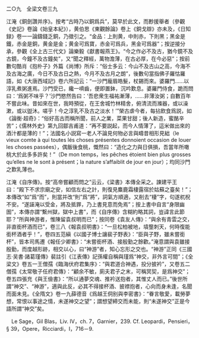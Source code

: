 二○九　全梁文卷三九

江淹《銅劍讚并序》。按考“古時乃以銅爲兵”，莫早於此文，而尠援舉者（參觀《史記》卷論《始皇本紀》），黄伯思《東觀餘論》卷上《銅戈辯》亦未及，《日知録》卷一一論鑄錢乏銅，乃徵引之。“金品：上則黄，中則赤，下則黑；黑金是鐵，赤金是銅，黄金是金；黄金可爲寶，赤金可爲兵，黑金可爲器”；按逆接分承，參觀《全上古三代文》論樂毅《獻書報燕王》。“今之作必不及古，猶今鏡不及古鏡，今鐘不及古鐘矣”，又“聞之釋經，萬物澹薄，在古必厚，在今必惡”；按前數句酷肖《抱朴子》外篇《尚博》所斥：“俗士多云：今山不及古山之高，今海不及古海之廣，今日不及古日之熱，今月不及古月之朗”，後數句當指佛子羅怙羅語，如《大唐西域記》卷六所記云：“一沙門龐眉皓髮，杖錫而來。婆羅門……以淳乳煮粥進焉。沙門受已，纔一嚌齒，便即置鉢，沉吟歎息。婆羅門侍食，跪而問曰：‘爲粥不味乎？’沙門愍然告曰：‘吾悲衆生福祐漸薄，……非薄汝粥；自數百年不嘗此味。昔如來在世，我時預從，在王舍城竹林精舍，俯清流而滌器，或以澡漱，或以盥沐。嗟乎！今之淳乳不及古之淡水！’”榮古虐今者，每拈飲食爲説，如《論衡·超奇》：“俗好高古而稱所聞，前人之業，菜果甘甜；後人新造，蜜酪辛苦”；《儒林外史》第九回鄒吉甫道：“再不要説起，而今人情薄了，這米做出來的酒汁都是薄的！”；法國名小説寫一老人不論見何物必言與疇昔相形見絀（le vieux comte à qui toutes lés choses présentes donnoient occasion de louer les choses passées），偶飯後食桃，慨然曰：“造化之力與日俱損，吾當年所噉桃大於此多多許矣！”（De mon temps，les pêches étoient bien plus grosses qu’elles ne le sont à présent；la nature s’affaiblit de jour en jour）；均同沙門之歎乳薄也。

江淹《自序傳》。按“高帝嘗顧而問之”云云，《梁書》本傳全采之。諫建平王曰：“殿下不求宗廟之安，如信左右之計，則復見麋鹿霜棲露宿於姑蘇之臺矣！”；本傳改“如”爲“而”，則當并改“則”爲“將”，詞氣方順適，又削去“棲”字，句遂杌棿不安。“遂誣淹以受金，將及抵罪，乃上書見意而免焉”；按上書中自言“身限幽圄”，本傳亦謂“繫州獄，獄中上書”，而《自序傳》含糊約略其詞，豈諱言此節耶？“所與神游者，惟陳留袁叔明而已”；按同卷《袁友人傳》：“與余有青雲之交，非直銜杯酒而已”，卷三八《報袁叔明書》：“一旦松柏被地，墳壟刺天，何時復能銜杯酒者乎！”，卷四五范縝《以國子博士讓裴子野表》：“臣與子野，雖未嘗銜杯”，皆本司馬遷《報任少卿書》：“未嘗銜杯酒、接殷勤之餘歡。”淹意謂與袁雖接殷勤，而度越形跡，相交以心，曰“神游”者，知心忘形之交也。“神游”正同《三國志·吴書·諸葛瑾傳》裴註引《江表傳》記孫權自稱與瑾爲“神交，非外言可間”；《全梁文》卷五一王僧孺《臨海伏府君集序》：“與君道合神遇，投分披衿”，又卷五二僧孺《太常敬子任府君傳》：“顧余不敏，廁夫君子之末，可稱冥契，是爲神交”；卷五四張充《與王儉書》：“所以通夢交魂、推衿送抱者，其惟丈人而已。”後世所謂“神交”、“神游”，適與此反，必其不得接杯酒、披襟抱者，心向而身未逢，名聞而面未見。《全隋文》卷一九薛德音《爲越王侗别與李密書》：“眷言敬愛，載勞夢想，常恨以事途之情，未遂神交之望”；謂想望締交而未能，則“未遂神交”正是今語所謂“神交”矣。











　Le Sage，Gil Blas，Liv. IV，ch. 7，Garnier，239. Cf. Leopardi，Pensieri，§ 39，Opere，Ricciardi，I，716－9.